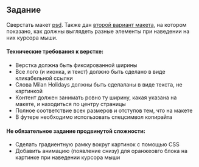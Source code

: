 ## Задание

Сверстать макет [psd](Milan_Holidays.psd). Также дан [второй вариант макета](Milan_Holidays_Hover.psd), на котором показано, как должны выглядеть разные элементы при наведении на них курсора мыши. 

#### Технические требования к верстке:
- Верстка должна быть фиксированной ширины
- Все лого (и иконка, и текст) должно быть сделано в виде кликабельной ссылки
- Слова Milan Holidays должны быть сделаланы в виде текста, не картинкой
- Контент должен занимать ровно ту ширину, какая указана на макете, и находиться по центру страницы
- Полное соответствие всех размеров и отступов тем, что на макете
- В футере необходимо использовать спецсимвол копирайта

#### Не обязательное задание продвинутой сложности:
- Сделать градиентную рамку вокруг картинок с помощью CSS
- Добавить анимацию (появление снизу) для оранжеовго блока на картинке при наведении курсора мыши